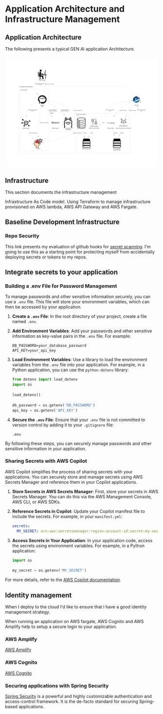 # Application Architecture and Infrastructure Management

## Application Architecture
The following presents a typical GEN AI application Architecture.

![Typical Gen AI Application Architecture](images/knowledgeBase-application.png)

## Infrastructure
This section documents the infrastructure management

Infrastructure As Code model.  Using Terraform to manage infrastructure provisioned on AWS lambda, AWS API Gateway and AWS Fargate.


## Baseline Development Infrastructure
### Repo Security

This link presents my evaluation of github hooks for [secret scanning](./doc/security/REPO-SECURITY-README.md). I'm going to use this as a starting point for protecting myself from accidentally deploying secrets or tokens to my repos.

## Integrate secrets to your application
### Building a .env File for Password Management

To manage passwords and other sensitive information securely, you can use a `.env` file. This file will store your environment variables, which can then be accessed by your application.

1. **Create a `.env` File**: In the root directory of your project, create a file named `.env`.

2. **Add Environment Variables**: Add your passwords and other sensitive information as key-value pairs in the `.env` file. For example:

    ```plaintext
    DB_PASSWORD=your_database_password
    API_KEY=your_api_key
    ```

3. **Load Environment Variables**: Use a library to load the environment variables from the `.env` file into your application. For example, in a Python application, you can use the `python-dotenv` library:

    ```python
    from dotenv import load_dotenv
    import os

    load_dotenv()

    db_password = os.getenv('DB_PASSWORD')
    api_key = os.getenv('API_KEY')
    ```

4. **Secure the `.env` File**: Ensure that your `.env` file is not committed to version control by adding it to your `.gitignore` file:

    ```plaintext
    .env
    ```

By following these steps, you can securely manage passwords and other sensitive information in your application.


### Sharing Secrets with AWS Copilot

AWS Copilot simplifies the process of sharing secrets with your applications. You can securely store and manage secrets using AWS Secrets Manager and reference them in your Copilot applications.

1. **Store Secrets in AWS Secrets Manager**: First, store your secrets in AWS Secrets Manager. You can do this via the AWS Management Console, AWS CLI, or AWS SDKs.

2. **Reference Secrets in Copilot**: Update your Copilot manifest file to include the secrets. For example, in your `manifest.yml`:

    ```yaml
    secrets:
      MY_SECRET: arn:aws:secretsmanager:region:account-id:secret:my-secret
    ```

3. **Access Secrets in Your Application**: In your application code, access the secrets using environment variables. For example, in a Python application:

    ```python
    import os

    my_secret = os.getenv('MY_SECRET')
    ```

For more details, refer to the [AWS Copilot documentation](https://aws.github.io/copilot-cli/docs/developing/secrets/).

## Identity management
When I deploy to the cloud I'd like to ensure that I have a good identity management strategy.  

When running an application on AWS fargate, AWS Cognito and AWS Amplify help to setup a secure login to your application.  

### AWS Amplify
[AWS Amplify](./infrastructure/aws/identity/amplify.md) 

### AWS Cognito
[AWS Cognito](./infrastructure/aws/identity/cognito.md)

### Securing applications with Spring Security
[Spring Security](./tools/code/frameworks/spring-security.md) is a powerful and highly customizable authentication and access-control framework. It is the de-facto standard for securing Spring-based applications.


